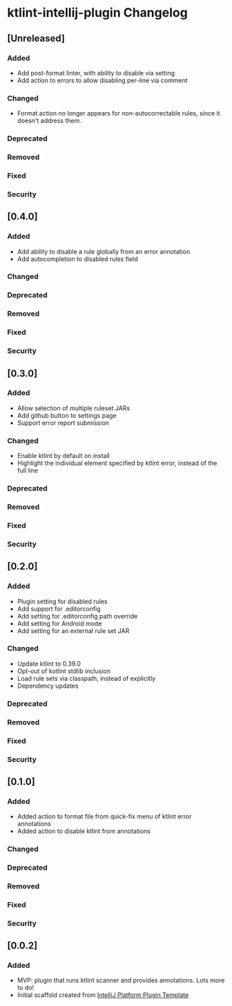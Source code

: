 <!-- Keep a Changelog guide -> https://keepachangelog.com -->

# ktlint-intellij-plugin Changelog

## [Unreleased]
### Added
- Add post-format linter, with ability to disable via setting
- Add action to errors to allow disabling per-line via comment

### Changed
- Format action no longer appears for non-autocorrectable rules, since it doesn't address them.

### Deprecated

### Removed

### Fixed

### Security
## [0.4.0]
### Added
- Add ability to disable a rule globally from an error annotation 
- Add autocompletion to disabled rules field

### Changed

### Deprecated

### Removed

### Fixed

### Security
## [0.3.0]
### Added
- Allow selection of multiple ruleset JARs
- Add github button to settings page
- Support error report submission

### Changed
- Enable ktlint by default on install
- Highlight the individual element specified by ktlint error, instead of the full line

### Deprecated

### Removed

### Fixed

### Security
## [0.2.0]
### Added
- Plugin setting for disabled rules
- Add support for .editorconfig
- Add setting for .editorconfig path override
- Add setting for Android mode
- Add setting for an external rule set JAR

### Changed
- Update ktlint to 0.39.0
- Opt-out of kotlint stdlib inclusion
- Load rule sets via classpath, instead of explicitly
- Dependency updates

### Deprecated

### Removed

### Fixed

### Security
## [0.1.0]
### Added
- Added action to format file from quick-fix menu of ktlint error annotations
- Added action to disable ktlint from annotations

### Changed

### Deprecated

### Removed

### Fixed

### Security

## [0.0.2]
### Added
- MVP: plugin that runs ktlint scanner and provides annotations. Lots more to do!
- Initial scaffold created from [IntelliJ Platform Plugin Template](https://github.com/JetBrains/intellij-platform-plugin-template)
